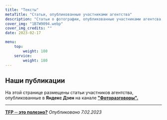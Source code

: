 ```yaml
---
title: "Тексты"
metaTitle: "Статьи, опубликованные участниками агентства"
description: "Статьи о фотографии, опубликованные участниками агентсва GurFoto.Ru на различных платформах, включая Яндекс Дзен в канале Фоторазговоры"
cover_img: "1B7W9094.webp"
cover_img_credits: ""
date: 2023-02-17

menu:
    top:
        weight: 180
    service:
        weight: 180
---
```


## Наши публикации

На этой странице размещены статьи участников агентства, опубликованные в **Яндекс Дзен** на канале **["Фоторазговоры".](https://dzen.ru/id/5ee1e3614921136eb9cb6238)**

___

**[TFP ─ это полезно?](/articles/tfp)** *Опубликовано 7.02.2023*
